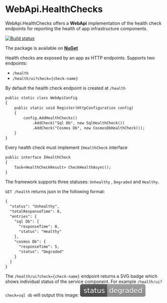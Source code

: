 # WebApi.HealthChecks

WebApi.HealthChecks offers a **WebApi** implementation of the health check endpoints for reporting the health of app infrastructure components.

[![Build status](https://ci.appveyor.com/api/projects/status/1g00xtolkwtlt6kh?svg=true)](https://ci.appveyor.com/project/kpol/webapi-healthchecks)

The package is available on [**NuGet**](https://nuget.org/packages/WebApi.HealthChecks)

Health checks are exposed by an app as HTTP endpoints.
Supports two endpoints: 
- `/health`
- `/health/ui?check={check-name}`


By default the health check endpoint is created at `/health`
```
public static class WebApiConfig
{
    public static void Register(HttpConfiguration config)
    {
        config.AddHealthChecks()
            .AddCheck("Sql Db", new SqlHealthCheck())
            .AddCheck("Cosmos Db", new CosmosDbHealthCheck());
    }
}
```

Every health check must implement `IHealthCheck` interface
```
public interface IHealthCheck
{
    Task<HealthCheckResult> CheckHealthAsync();
}
```
The framework supports three statuses: `Unhealthy` , `Degraded` and `Healthy`.

`GET /health` returns json in the following format:
```
{
  "status": "Unhealthy",
  "totalResponseTime": 0,
  "entries": {
    "sql Db": {
      "responseTime": 8,
      "status": "Healthy"
    },
    "cosmos Db": {
      "responseTime": 5,
      "status": "Degraded"
    }
  }
}
```
The `/health/ui?check={check-name}` endpoint returns a SVG badge which shows individual status of the service component.
For example `/health/ui?check=sql db` will output this image: ![degraded](/src/WebApi.HealthChecks/Content/status-degraded-lightgrey.svg)
